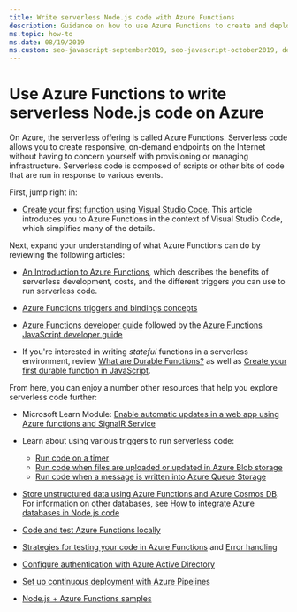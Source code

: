```yaml
---
title: Write serverless Node.js code with Azure Functions
description: Guidance on how to use Azure Functions to create and deploy serverless code using Azure Functions.
ms.topic: how-to
ms.date: 08/19/2019
ms.custom: seo-javascript-september2019, seo-javascript-october2019, devx-track-js
---
```


# Use Azure Functions to write serverless Node.js code on Azure

On Azure, the serverless offering is called Azure Functions. Serverless code allows you to create responsive, on-demand endpoints on the Internet without having to concern yourself with provisioning or managing infrastructure. Serverless code is composed of scripts or other bits of code that are run in response to various events. 

First, jump right in:

- [Create your first function using Visual Studio Code](/azure/azure-functions/functions-create-first-function-vs-code). This article introduces you to Azure Functions in the context of Visual Studio Code, which simplifies many of the details.

Next, expand your understanding of what Azure Functions can do by reviewing the following articles:

- [An Introduction to Azure Functions](/azure/azure-functions/functions-overview), which describes the benefits of serverless development, costs, and the different triggers you can use to run serverless code.

- [Azure Functions triggers and bindings concepts](/azure/azure-functions/functions-triggers-bindings)

- [Azure Functions developer guide](/azure/azure-functions/functions-reference) followed by the [Azure Functions JavaScript developer guide](/azure/azure-functions/functions-reference-node)

- If you're interested in writing *stateful* functions in a serverless environment, review [What are Durable Functions?](/azure/azure-functions/durable/durable-functions-overview) as well as [Create your first durable function in JavaScript](/azure/azure-functions/durable/quickstart-js-vscode).

From here, you can enjoy a number other resources that help you explore serverless code further:

- Microsoft Learn Module: [Enable automatic updates in a web app using Azure functions and SignalR Service](/learn/modules/automatic-update-of-a-webapp-using-azure-functions-and-signalr/)

- Learn about using various triggers to run serverless code:

  - [Run code on a timer](/azure/azure-functions/functions-create-scheduled-function)
  - [Run code when files are uploaded or updated in Azure Blob storage](/azure/storage/blobs/storage-upload-process-images?tabs=nodejsv10)
  - [Run code when a message is written into Azure Queue Storage](/azure/azure-functions/functions-create-storage-queue-triggered-function)

- [Store unstructured data using Azure Functions and Azure Cosmos DB](/azure/azure-functions/functions-integrate-store-unstructured-data-cosmosdb?tabs=javascript). For information on other databases, see [How to integrate Azure databases in Node.js code](node-howto-integrate-databases.md)

- [Code and test Azure Functions locally](/azure/azure-functions/functions-develop-local)

- [Strategies for testing your code in Azure Functions](/azure/azure-functions/functions-test-a-function) and [Error handling](/azure/azure-functions/functions-bindings-error-pages)

- [Configure authentication with Azure Active Directory](/azure/app-service/configure-authentication-provider-aad?toc=%2fazure%2fazure-functions%2ftoc.json)

- [Set up continuous deployment with Azure Pipelines](/azure/azure-functions/functions-how-to-azure-devops)

- [Node.js + Azure Functions samples](/samples/browse/?languages=javascript%2Cnodejs&products=azure-functions)